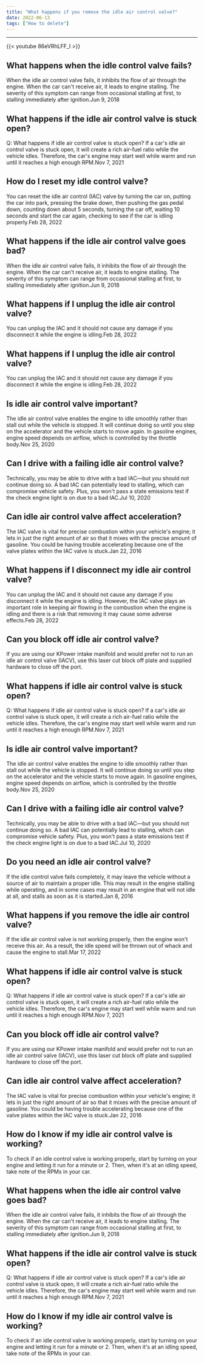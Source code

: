 ```yaml
---
title: "What happens if you remove the idle air control valve?"
date: 2022-06-13
tags: ["How to delete"]
---
```


---
{{< youtube 86eVRhLFF_I >}}
## What happens when the idle control valve fails?
When the idle air control valve fails, it inhibits the flow of air through the engine. When the car can't receive air, it leads to engine stalling. The severity of this symptom can range from occasional stalling at first, to stalling immediately after ignition.Jun 9, 2018

## What happens if the idle air control valve is stuck open?
Q: What happens if idle air control valve is stuck open? If a car's idle air control valve is stuck open, it will create a rich air-fuel ratio while the vehicle idles. Therefore, the car's engine may start well while warm and run until it reaches a high enough RPM.Nov 7, 2021

## How do I reset my idle control valve?
You can reset the idle air control (IAC) valve by turning the car on, putting the car into park, pressing the brake down, then pushing the gas pedal down, counting down about 5 seconds, turning the car off, waiting 10 seconds and start the car again, checking to see if the car is idling properly.Feb 28, 2022

## What happens if the idle air control valve goes bad?
When the idle air control valve fails, it inhibits the flow of air through the engine. When the car can't receive air, it leads to engine stalling. The severity of this symptom can range from occasional stalling at first, to stalling immediately after ignition.Jun 9, 2018

## What happens if I unplug the idle air control valve?
You can unplug the IAC and it should not cause any damage if you disconnect it while the engine is idling.Feb 28, 2022

## What happens if I unplug the idle air control valve?
You can unplug the IAC and it should not cause any damage if you disconnect it while the engine is idling.Feb 28, 2022

## Is idle air control valve important?
The idle air control valve enables the engine to idle smoothly rather than stall out while the vehicle is stopped. It will continue doing so until you step on the accelerator and the vehicle starts to move again. In gasoline engines, engine speed depends on airflow, which is controlled by the throttle body.Nov 25, 2020

## Can I drive with a failing idle air control valve?
Technically, you may be able to drive with a bad IAC—but you should not continue doing so. A bad IAC can potentially lead to stalling, which can compromise vehicle safety. Plus, you won't pass a state emissions test if the check engine light is on due to a bad IAC.Jul 10, 2020

## Can idle air control valve affect acceleration?
The IAC valve is vital for precise combustion within your vehicle's engine; it lets in just the right amount of air so that it mixes with the precise amount of gasoline. You could be having trouble accelerating because one of the valve plates within the IAC valve is stuck.Jan 22, 2016

## What happens if I disconnect my idle air control valve?
You can unplug the IAC and it should not cause any damage if you disconnect it while the engine is idling. However, the IAC valve plays an important role in keeping air flowing in the combustion when the engine is idling and there is a risk that removing it may cause some adverse effects.Feb 28, 2022

## Can you block off idle air control valve?
If you are using our KPower intake manifold and would prefer not to run an idle air control valve (IACV), use this laser cut block off plate and supplied hardware to close off the port.

## What happens if idle air control valve is stuck open?
Q: What happens if idle air control valve is stuck open? If a car's idle air control valve is stuck open, it will create a rich air-fuel ratio while the vehicle idles. Therefore, the car's engine may start well while warm and run until it reaches a high enough RPM.Nov 7, 2021

## Is idle air control valve important?
The idle air control valve enables the engine to idle smoothly rather than stall out while the vehicle is stopped. It will continue doing so until you step on the accelerator and the vehicle starts to move again. In gasoline engines, engine speed depends on airflow, which is controlled by the throttle body.Nov 25, 2020

## Can I drive with a failing idle air control valve?
Technically, you may be able to drive with a bad IAC—but you should not continue doing so. A bad IAC can potentially lead to stalling, which can compromise vehicle safety. Plus, you won't pass a state emissions test if the check engine light is on due to a bad IAC.Jul 10, 2020

## Do you need an idle air control valve?
If the idle control valve fails completely, it may leave the vehicle without a source of air to maintain a proper idle. This may result in the engine stalling while operating, and in some cases may result in an engine that will not idle at all, and stalls as soon as it is started.Jan 8, 2016

## What happens if you remove the idle air control valve?
If the idle air control valve is not working properly, then the engine won't receive this air. As a result, the idle speed will be thrown out of whack and cause the engine to stall.Mar 17, 2022

## What happens if idle air control valve is stuck open?
Q: What happens if idle air control valve is stuck open? If a car's idle air control valve is stuck open, it will create a rich air-fuel ratio while the vehicle idles. Therefore, the car's engine may start well while warm and run until it reaches a high enough RPM.Nov 7, 2021

## Can you block off idle air control valve?
If you are using our KPower intake manifold and would prefer not to run an idle air control valve (IACV), use this laser cut block off plate and supplied hardware to close off the port.

## Can idle air control valve affect acceleration?
The IAC valve is vital for precise combustion within your vehicle's engine; it lets in just the right amount of air so that it mixes with the precise amount of gasoline. You could be having trouble accelerating because one of the valve plates within the IAC valve is stuck.Jan 22, 2016

## How do I know if my idle air control valve is working?
To check if an idle control valve is working properly, start by turning on your engine and letting it run for a minute or 2. Then, when it's at an idling speed, take note of the RPMs in your car.

## What happens when the idle air control valve goes bad?
When the idle air control valve fails, it inhibits the flow of air through the engine. When the car can't receive air, it leads to engine stalling. The severity of this symptom can range from occasional stalling at first, to stalling immediately after ignition.Jun 9, 2018

## What happens if the idle air control valve is stuck open?
Q: What happens if idle air control valve is stuck open? If a car's idle air control valve is stuck open, it will create a rich air-fuel ratio while the vehicle idles. Therefore, the car's engine may start well while warm and run until it reaches a high enough RPM.Nov 7, 2021

## How do I know if my idle air control valve is working?
To check if an idle control valve is working properly, start by turning on your engine and letting it run for a minute or 2. Then, when it's at an idling speed, take note of the RPMs in your car.

